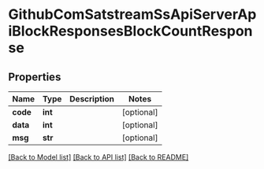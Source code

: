 # GithubComSatstreamSsApiServerApiBlockResponsesBlockCountResponse

## Properties
Name | Type | Description | Notes
------------ | ------------- | ------------- | -------------
**code** | **int** |  | [optional] 
**data** | **int** |  | [optional] 
**msg** | **str** |  | [optional] 

[[Back to Model list]](../README.md#documentation-for-models) [[Back to API list]](../README.md#documentation-for-api-endpoints) [[Back to README]](../README.md)

